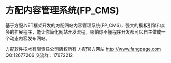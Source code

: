 # 方配内容管理系统(FP_CMS)
基于方配.NET框架开发的方配网站内容管理系统(FP_CMS)，强大的模板引擎和众多的扩展程序，能让你简化网站开发流程，哪怕你不懂程序开发都可以自主做成一个动态内容发布网站。

方配软件技术有限责任公司版权所有 方配官方网站 http://www.fangpage.com QQ:12677206 交流群：17672212
